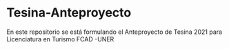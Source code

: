 # Tesina-Anteproyecto
En este repositorio se está formulando el Anteproyecto de Tesina 2021 para Licenciatura en Turismo FCAD -UNER
